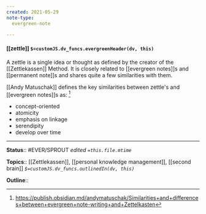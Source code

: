 ```yaml
---
created: 2021-05-29
note-type: 
  evergreen-note

---
```


#### [[zettle]] `$=customJS.dv_funcs.evergreenHeader(dv, this)`

A zettle is a single idea or thought as defined by the creator of the [[Zettlekassen]] Method. It is closely related to [[evergreen notes]]s and [[permanent note]]s and shares quite a few similarities with them.

[[Andy Matuschak]] defines the key similarities between zettle's and [[evergreen notes]]s as: [^1]
 - concept-oriented
 - atomicity
 - emphasis on linkage
 - serendipity
 - develop over time

---

**Status**:: #EVER/SPROUT 
*edited `=this.file.mtime`*

**Topics**:: [[Zettlekassen]], [[personal knowledge management]], [[second brain]] 
*`$=customJS.dv_funcs.outlinedIn(dv, this)`*

**Outline**::



[^1]:  https://publish.obsidian.md/andymatuschak/Similarities+and+differences+between+evergreen+note-writing+and+Zettelkasten